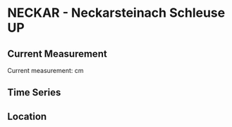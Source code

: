 # NECKAR - Neckarsteinach Schleuse UP

## Current Measurement

Current measurement: <Value topic="rivers/pegel-online/NECKAR/Neckarsteinach_Schleuse_UP/measurementValue"/> cm

## Time Series

<TimeSeries topic="rivers/pegel-online/NECKAR/Neckarsteinach_Schleuse_UP/measurementValue" period="week" />

## Location

<WorldMap>
  <Marker lat="None" lon="None" labelTopic="rivers/pegel-online/NECKAR/Neckarsteinach_Schleuse_UP" />
</WorldMap>
